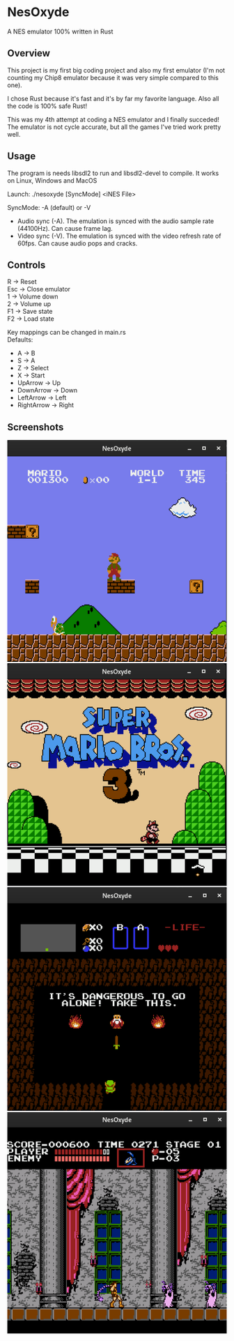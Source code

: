 # NesOxyde

A NES emulator 100% written in Rust

## Overview

This project is my first big coding project and also my first emulator (I'm not counting my Chip8 emulator because it was very simple compared to this one).

I chose Rust because it's fast and it's by far my favorite language. Also all the code is 100% safe Rust!

This was my 4th attempt at coding a NES emulator and I finally succeded! The emulator is not cycle accurate, but all the games I've tried work pretty well.

## Usage

The program is needs libsdl2 to run and libsdl2-devel to compile.
It works on Linux, Windows and MacOS

Launch: ./nesoxyde [SyncMode] \<iNES File\>

SyncMode: -A (default) or -V

- Audio sync (-A). The emulation is synced with the audio sample rate (44100Hz). Can cause frame lag.
- Video sync (-V). The emulation is synced with the video refresh rate of 60fps. Can cause audio pops and cracks.

## Controls

R -> Reset  
Esc -> Close emulator  
1 -> Volume down  
2 -> Volume up  
F1 -> Save state  
F2 -> Load state

Key mappings can be changed in main.rs  
Defaults:

- A -> B
- S -> A
- Z -> Select
- X -> Start
- UpArrow ->  Up
- DownArrow -> Down
- LeftArrow -> Left
- RightArrow -> Right

## Screenshots

![Super Mario Bros](/screenshots/smb.png "Super Mario Bros")
![Super Mario Bros 3](/screenshots/smb3.png "Super Mario Bros 3")
![Zelda](/screenshots/zelda.png "Zelda")
![Castlevania](/screenshots/castlevania.png "Castlevania")
